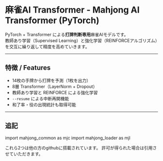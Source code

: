 # 麻雀AI Transformer - Mahjong AI Transformer (PyTorch)

PyTorch + Transformer による**打牌判断専用**麻雀AIモデルです。  
教師あり学習（Supervised Learning）と強化学習（REINFORCEアルゴリズム）を交互に繰り返して精度を高めていきます。

---

## 特徴 / Features

- 14枚の手牌から打牌を予測（1枚を出力）
- 8層 Transformer（LayerNorm + Dropout）
- 教師あり学習と REINFORCE による強化学習
- `--resume` による中断再開機能
- 和了率・役の出現統計も取得可能

---


## 追記

import mahjong_common as mjc
import mahjong_loader as mjl

これら2つは他の方のgithubに搭載されています。
許可が得られた場合は引用させていただきます。

